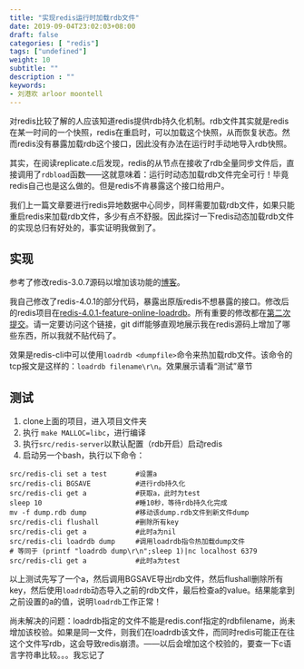 ```yaml
---
title: "实现redis运行时加载rdb文件"
date: 2019-09-04T23:02:03+08:00
draft: false
categories: [ "redis"]
tags: ["undefined"]
weight: 10
subtitle: ""
description : ""
keywords:
- 刘港欢 arloor moontell
---
```


对redis比较了解的人应该知道redis提供rdb持久化机制。rdb文件其实就是redis在某一时间的一个快照，redis在重启时，可以加载这个快照，从而恢复状态。然而redis没有暴露加载rdb这个接口，因此没有办法在运行时手动地导入rdb快照。

其实，在阅读replicate.c后发现，redis的从节点在接收了rdb全量同步文件后，直接调用了`rdbload`函数——这就意味着：运行时动态加载rdb文件完全可行！毕竟redis自己也是这么做的。但是redis不肯暴露这个接口给用户。

我们上一篇文章要进行redis异地数据中心同步，同样需要加载rdb文件，如果只能重启redis来加载rdb文件，多少有点不舒服。因此探讨一下redis动态加载rdb文件的实现总归有好处的，事实证明我做到了。
<!--more-->

## 实现

参考了修改redis-3.0.7源码以增加该功能的[博客](https://blog.csdn.net/laowxl/article/details/68924510)。

我自己修改了redis-4.0.1的部分代码，暴露出原版redis不想暴露的接口。修改后的redis项目在[redis-4.0.1-feature-online-loadrdb](https://github.com/arloor/redis-4.0.1-feature-online-loadrdb)。所有重要的修改都在[第二次提交](https://github.com/arloor/redis-4.0.1-feature-online-loadrdb/commit/a8c58feb26861106a38b8293180906df9b4a9797)。请一定要访问这个链接，git diff能够直观地展示我在redis源码上增加了哪些东西，所以我就不贴代码了。

效果是redis-cli中可以使用`loadrdb <dumpfile>`命令来热加载rdb文件。该命令的tcp报文是这样的：`loadrdb filename\r\n`。效果展示请看“测试”章节

## 测试

1. clone上面的项目，进入项目文件夹
2. 执行 `make MALLOC=libc`，进行编译
3. 执行`src/redis-server`以默认配置（rdb开启）启动redis
4. 启动另一个bash，执行以下命令：
```shell
src/redis-cli set a test       #设置a
src/redis-cli BGSAVE           #进行rdb持久化
src/redis-cli get a            #获取a，此时为test
sleep 10                       #睡10秒，等待rdb持久化完成
mv -f dump.rdb dump            #移动该dump.rdb文件到新文件dump
src/redis-cli flushall         #删除所有key
src/redis-cli get a            #此时a为nil
src/redis-cli loadrdb dump     #调用loadrdb指令热加载dump文件
# 等同于 (printf "loadrdb dump\r\n";sleep 1)|nc localhost 6379 
src/redis-cli get a            #此时a为test
```

以上测试先写了一个a，然后调用BGSAVE导出rdb文件，然后flushall删除所有key，然后使用`loadrdb`动态导入之前的rdb文件，最后检查a的value。结果能拿到之前设置的a的值，说明`loadrdb`工作正常！

尚未解决的问题：loadrdb指定的文件不能是redis.conf指定的rdbfilename，尚未增加该校验。如果是同一文件，则我们在loadrdb该文件，而同时redis可能正在往这个文件写rdb，这会导致redis崩溃。——以后会增加这个校验的，要查一下c语言字符串比较。。。我忘记了